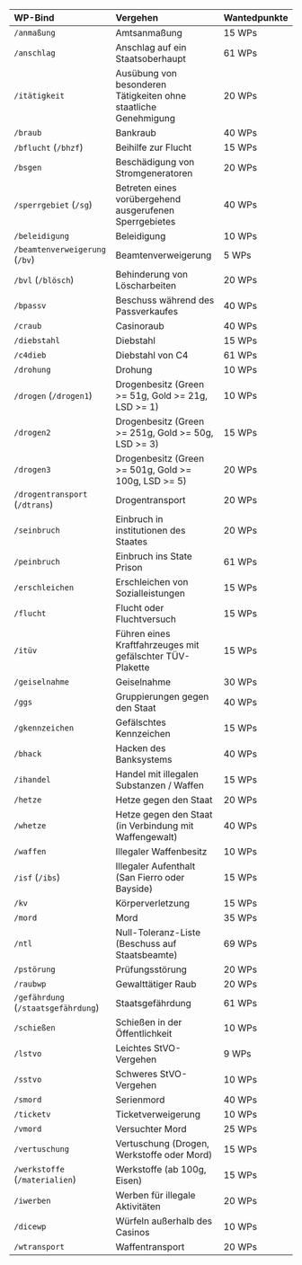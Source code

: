 ﻿| WP-Bind                             | Vergehen                                                        | Wantedpunkte |
| :---------------------------------- | :-------------------------------------------------------------- | :----------- |
| `/anmaßung`                         | Amtsanmaßung                                                    | 15 WPs       |
| `/anschlag`                         | Anschlag auf ein Staatsoberhaupt                                | 61 WPs       |
| `/itätigkeit`                       | Ausübung von besonderen Tätigkeiten ohne staatliche Genehmigung | 20 WPs       |
| `/braub`                            | Bankraub                                                        | 40 WPs       |
| `/bflucht` (`/bhzf`)                | Beihilfe zur Flucht                                             | 15 WPs       |
| `/bsgen`                            | Beschädigung von Stromgeneratoren                               | 20 WPs       |
| `/sperrgebiet` (`/sg`)              | Betreten eines vorübergehend ausgerufenen Sperrgebietes         | 40 WPs       |
| `/beleidigung`                      | Beleidigung                                                     | 10 WPs       |
| `/beamtenverweigerung` (`/bv`)      | Beamtenverweigerung                                             | 5 WPs        |
| `/bvl` (`/blösch`)                  | Behinderung von Löscharbeiten                                   | 20 WPs       |
| `/bpassv`                           | Beschuss während des Passverkaufes                              | 40 WPs       |
| `/craub`                            | Casinoraub                                                      | 40 WPs       |
| `/diebstahl`                        | Diebstahl                                                       | 15 WPs       |
| `/c4dieb`                           | Diebstahl von C4                                                | 61 WPs       |
| `/drohung`                          | Drohung                                                         | 10 WPs       |
| `/drogen` (`/drogen1`)              | Drogenbesitz (Green >= 51g, Gold >= 21g, LSD >= 1)              | 10 WPs       |
| `/drogen2`                          | Drogenbesitz (Green >= 251g, Gold >= 50g, LSD >= 3)             | 15 WPs       |
| `/drogen3`                          | Drogenbesitz (Green >= 501g, Gold >= 100g, LSD >= 5)            | 20 WPs       |
| `/drogentransport` (`/dtrans`)      | Drogentransport                                                 | 20 WPs       |
| `/seinbruch`                        | Einbruch in institutionen des Staates                           | 20 WPs       |
| `/peinbruch`                        | Einbruch ins State Prison                                       | 61 WPs       |
| `/erschleichen`                     | Erschleichen von Sozialleistungen                               | 15 WPs       |
| `/flucht`                           | Flucht oder Fluchtversuch                                       | 15 WPs       |
| `/itüv`                             | Führen eines Kraftfahrzeuges mit gefälschter TÜV-Plakette       | 15 WPs       |
| `/geiselnahme`                      | Geiselnahme                                                     | 30 WPs       |
| `/ggs`                              | Gruppierungen gegen den Staat                                   | 40 WPs       |
| `/gkennzeichen`                     | Gefälschtes Kennzeichen                                         | 15 WPs       |
| `/bhack`                            | Hacken des Banksystems                                          | 40 WPs       |
| `/ihandel`                          | Handel mit illegalen Substanzen / Waffen                        | 15 WPs       |
| `/hetze`                            | Hetze gegen den Staat                                           | 20 WPs       |
| `/whetze`                           | Hetze gegen den Staat (in Verbindung mit Waffengewalt)          | 40 WPs       |
| `/waffen`                           | Illegaler Waffenbesitz                                          | 10 WPs       |
| `/isf` (`/ibs`)                     | Illegaler Aufenthalt (San Fierro oder Bayside)                  | 15 WPs       |
| `/kv`                               | Körperverletzung                                                | 15 WPs       |
| `/mord`                             | Mord                                                            | 35 WPs       |
| `/ntl`                              | Null-Toleranz-Liste (Beschuss auf Staatsbeamte)                 | 69 WPs       |
| `/pstörung`                         | Prüfungsstörung                                                 | 20 WPs       |
| `/raubwp`                           | Gewalttätiger Raub                                              | 20 WPs       |
| `/gefährdung` (`/staatsgefährdung`) | Staatsgefährdung                                                | 61 WPs       |
| `/schießen`                         | Schießen in der Öffentlichkeit                                  | 10 WPs       |
| `/lstvo`                            | Leichtes StVO-Vergehen                                          | 9 WPs        |
| `/sstvo`                            | Schweres StVO-Vergehen                                          | 10 WPs       |
| `/smord`                            | Serienmord                                                      | 40 WPs       |
| `/ticketv`                          | Ticketverweigerung                                              | 10 WPs       |
| `/vmord`                            | Versuchter Mord                                                 | 25 WPs       |
| `/vertuschung`                      | Vertuschung (Drogen, Werkstoffe oder Mord)                      | 15 WPs       |
| `/werkstoffe` (`/materialien`)      | Werkstoffe (ab 100g, Eisen)                                     | 15 WPs       |
| `/iwerben`                          | Werben für illegale Aktivitäten                                 | 20 WPs       |
| `/dicewp`                           | Würfeln außerhalb des Casinos                                   | 10 WPs       |
| `/wtransport`                       | Waffentransport                                                 | 20 WPs       |
